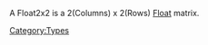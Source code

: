 A Float2x2 is a 2(Columns) x 2(Rows) [Float](Types:Float "wikilink")
matrix.

[Category:Types](Category:Types "wikilink")